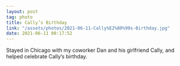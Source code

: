 ```yaml
---
layout: post
tag: photo
title: Cally’s Birthday
link: "/assets/photos/2021-06-11-Cally%E2%80%99s-Birthday.jpg"
date: 2021-06-11 00:17:52
---
```

Stayed in Chicago with my coworker Dan and his girlfriend Cally, and helped celebrate Cally’s birthday. 